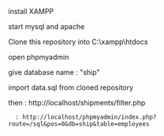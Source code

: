 install XAMPP

start mysql and apache

Clone this repository into C:\xampp\htdocs

open phpmyadmin

give database name : "ship"

import data.sql from cloned repository

then : http://localhost/shipments/filter.php

      : http://localhost/phpmyadmin/index.php?route=/sql&pos=0&db=ship&table=employees
